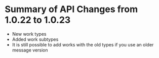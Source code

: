 # Summary of API Changes from 1.0.22 to 1.0.23

* New work types
* Added work subtypes
* It is still possible to add works with the old types if you use an older message version
